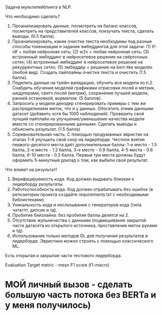 Задача мультилейблинга в NLP.

Что необходимо сделать?
1) Проанализировать данные, посмотреть на баланс классов, посмотреть на представителей классов, поизучать текста, сделать выводы. (0.5 балла).
2) Проанализировать, какие очистки текста необходимы под разные способы токенизации и задания эмбеддингов для этой задачи: (1) tf-idf + любая нейронная сеть; (2) w2v + любая нейронная сеть; (3) встроенный эмбеддинг в нейросетевое решение на свёрточных сетях; (4) встроенный эмбеддинг в нейросетевое решение на рекуррентных сетях; (5) эмбеддер + решение на bert-like моделях (любой вид). Создать пайплайны очистки текста и очистить (1.5 балла).
3) Поделить данные на трейн-валидацию, обучить все модели из п.2. Снабдить обучение моделей графиками отрисовки лосей и метрик, шедулерами, свитч лосей (метрик), сохранение лучшей модели, ранней остановкой, вормапом. (5 баллов).
4) Запросить у модели декодер сгенерировать примеры с тем же распределением меток, что и у данных. Обогатить этими данными датасет (добавить хотя бы 1000 наблюдений). Проверить свой лучший пайплайн на улучшение/уменьшение качества модели вместе со сгенерированными данными. Сделать выводы и объяснить результат. (1.5 балла)
5) Соревновательная часть. С помощью продуманных эвристик на этапах 1-4 улучшить свой скор на лидерборде. Честное взятие первого-десятого места даёт дополнительные баллы: 1-е место - 1.5 балла, 2-е место - 1.2 балла, 3-е место - 0.9 балла, 4-5 места - 0.6 балла, 6-10 места - 0.3 балла. Первые три места должны будут оформить 5-минутный доклад о том, как выбили свой результат.

Что влияет на результат!
1) Верифицируемость кода. Код должен выдавать близкие к лидерборду результаты.
2) Работоспособность кода. Код должен отрабатывать без ошибок (в репозитории проекта создайте requirements.txt c необходимыми библиотеками)
3) Уникальность кода и неслизывание с генераторов кода (типа чатагпт, дипсик и тд).
4) Пробитие бейзлайна: без пробития баллы делятся на 2.
5) Отсутствие жульничества с данными (подмешивание закрытой части датасета из открытого источника, проставление меток руками и тд).
6) Использование только методов DL для получения результатов в лидерборде. Эвристики можно строить с помощью классического ML.

Есть открытая и закрытая части тестового лидерборда.

Evaluation
Target metric - mean F1 score (f1-macro)

# **МОЙ личный вызов - сделать большую часть потока без BERTa и у меня получилось)**
